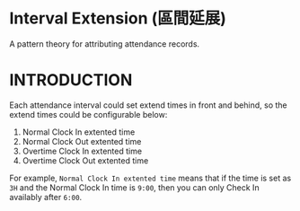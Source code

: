 Interval Extension (區間延展)
============================

A pattern theory for attributing attendance records.

INTRODUCTION
============

Each attendance interval could set extend times in front and behind, so the extend times could be configurable below:

1. Normal Clock In extented time
2. Normal Clock Out extented time
3. Overtime Clock In extented time
4. Overtime Clock Out extented time

For example, `Normal Clock In extented time` means that if the time is set as `3H` and the Normal Clock In time is `9:00`, then you can only Check In availably after `6:00`.
